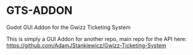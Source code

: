 # GTS-ADDON
Godot GUI Addon for the Gwizz Ticketing System

This is simply a GUI Addon for another repo, main repo for the API here: 
https://github.com/AdamJStankiewicz/Gwizz-Ticketing-System